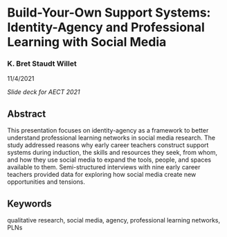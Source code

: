 # Build-Your-Own Support Systems: Identity-Agency and Professional Learning with Social Media

### K. Bret Staudt Willet

11/4/2021

*Slide deck for AECT 2021*

## Abstract

This presentation focuses on identity-agency as a framework to better understand professional learning networks in social media research. The study addressed reasons why early career teachers construct support systems during induction, the skills and resources they seek, from whom, and how they use social media to expand the tools, people, and spaces available to them. Semi-structured interviews with nine early career teachers provided data for exploring how social media create new opportunities and tensions.

## Keywords

qualitative research, social media, agency, professional learning networks, PLNs
